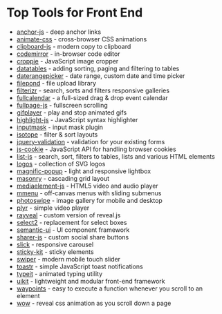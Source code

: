 # Top Tools for Front End

- [anchor-js](https://github.com/bryanbraun/anchorjs) - deep anchor links
- [animate-css](https://github.com/daneden/animate.css) - cross-browser CSS animations
- [clipboard-js](https://github.com/zenorocha/clipboard.js) - modern copy to clipboard
- [codemirror](https://github.com/codemirror/codemirror) - in-browser code editor
- [croppie](https://github.com/foliotek/croppie) - JavaScript image cropper
- [datatables](https://github.com/datatables/datatables) - adding sorting, paging and filtering to tables
- [daterangepicker](https://github.com/dangrossman/daterangepicker) - date range, custom date and time picker
- [filepond](https://github.com/pqina/filepond) - file upload library
- [filterizr](https://github.com/giotiskl/filterizr) - search, sorts and filters responsive galleries
- [fullcalendar](https://github.com/fullcalendar/fullcalendar) - a full-sized drag & drop event calendar
- [fullpage-js](https://github.com/alvarotrigo/fullpage.js) - fullscreen scrolling
- [gifplayer](https://github.com/rubentd/gifplayer) - play and stop animated gifs
- [highlight-js](https://github.com/highlightjs/highlight.js) - JavaScript syntax highlighter
- [inputmask](https://github.com/robinherbots/inputmask) - input mask plugin
- [isotope](https://github.com/metafizzy/isotope) - filter & sort layouts
- [jquery-validation](https://github.com/jquery-validation/jquery-validation) - validation for your existing forms
- [js-cookie](https://github.com/js-cookie/js-cookie) - JavaScript API for handling browser cookies
- [list-js](https://github.com/javve/list.js) -  search, sort, filters to tables, lists and various HTML elements
- [logos](https://github.com/gilbarbara/logos) - collection of SVG logos
- [magnific-popup](https://github.com/dimsemenov/magnific-popup) - light and responsive lightbox
- [masonry](https://github.com/desandro/masonry) - cascading grid layout
- [mediaelement-js](https://github.com/mediaelement/mediaelement) - HTML5 video and audio player
- [mmenu](https://github.com/frdh/jquery.mmenu) - off-canvas menus with sliding submenus
- [photoswipe](https://github.com/dimsemenov/photoswipe) - image gallery for mobile and desktop
- [plyr](https://github.com/sampotts/plyr) - simple video player
- [rayveal](https://github.com/planetoftheweb/rayveal) - custom version of reveal.js
- [select2](https://github.com/select2/select2) - replacement for select boxes
- [semantic-ui](https://github.com/semantic-org/semantic-ui) - UI component framework
- [sharer-js](https://github.com/ellisonleao/sharer.js) - custom social share buttons
- [slick](https://github.com/kenwheeler/slick) - responsive carousel
- [sticky-kit](https://github.com/leafo/sticky-kit) - sticky elements
- [swiper](https://github.com/nolimits4web/swiper) - modern mobile touch slider
- [toastr](https://github.com/codeseven/toastr) - simple JavaScript toast notifications
- [typeit](https://github.com/alexmacarthur/typeit) - animated typing utility
- [uikit](https://github.com/uikit/uikit) - lightweight and modular front-end framework
- [waypoints](https://github.com/imakewebthings/waypoints) - easy to execute a function whenever you scroll to an element
- [wow](https://github.com/matthieua/wow) - reveal css animation as you scroll down a page
